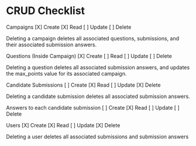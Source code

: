 # CRUD Checklist

Campaigns
[X] Create
[X] Read
[ ] Update
[ ] Delete

Deleting a campaign deletes all associated questions, submissions, and their associated submission answers.

Questions (Inside Campaign)
[X] Create
[ ] Read
[ ] Update
[ ] Delete

Deleting a question deletes all associated submission answers, and updates the max_points value for its associated campaign.

Candidate Submissions
[ ] Create
[X] Read
[ ] Update
[X] Delete

Deleting a candidate submission deletes all associated submission answers.

Answers to each candidate submission
[ ] Create
[X] Read
[ ] Update
[ ] Delete

Users
[X] Create
[X] Read
[ ] Update
[X] Delete

Deleting a user deletes all associated submissions and submission answers